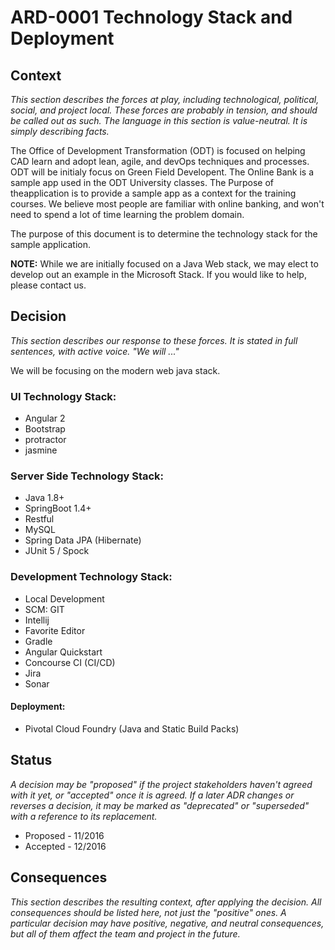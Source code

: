 # ARD-0001 Technology Stack and Deployment

## Context
*This section describes the forces at play, including technological, political, social, and project local. 
These forces are probably in tension, and should be called out as such. The language in this section is value-neutral. 
It is simply describing facts.*

The Office of Development Transformation (ODT) is focused on helping CAD learn and adopt lean, agile, and devOps techniques and 
processes. ODT will be initialy focus on Green Field Developent. The Online Bank is a sample app used in the ODT University classes.  The Purpose of theapplication is to provide a 
sample app as a context for the training courses.  We believe most people are familiar with online
banking, and won't need to spend a lot of time learning the problem domain.

The purpose of this document is to determine the technology stack for the sample application.

**NOTE:** While we are initially focused on a Java Web stack, we may elect to develop out an example in the Microsoft Stack.
If you would like to help, please contact us.


## Decision
*This section describes our response to these forces. It is stated in full sentences, with active voice. 
"We will ..."*

We will be focusing on the modern web java stack.

### UI Technology Stack:
- Angular 2
- Bootstrap
- protractor
- jasmine 

### Server Side Technology Stack:
- Java 1.8+
- SpringBoot 1.4+
- Restful 
- MySQL
- Spring Data JPA (Hibernate)
- JUnit 5 / Spock

### Development Technology Stack:
- Local Development
- SCM: GIT
- Intellij
- Favorite Editor
- Gradle
- Angular Quickstart
- Concourse CI (CI/CD)
- Jira
- Sonar

#### Deployment: 
- Pivotal Cloud Foundry (Java and Static Build Packs)

## Status
*A decision may be "proposed" if the project stakeholders haven't agreed with it yet, or "accepted" once it is agreed. 
If a later ADR changes or reverses a decision, it may be marked as "deprecated" or "superseded" with a reference to its 
replacement.*
- Proposed - 11/2016
- Accepted - 12/2016

## Consequences
*This section describes the resulting context, after applying the decision. All consequences should be listed here, 
not just the "positive" ones. A particular decision may have positive, negative, and neutral consequences, but all of them 
affect the team and project in the future.*
